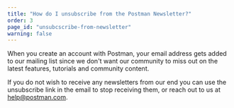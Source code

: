 ```yaml
---
title: "How do I unsubscribe from the Postman Newsletter?"
order: 3
page_id: "unsubcscribe-from-newsletter"
warning: false
---
```

When you create an account with Postman, your email address gets added to our mailing list since we don't want our community to miss out on the latest features, tutorials and community content.

If you do not wish to receive any newsletters from our end you can use the unsubscribe link in the email to stop receiving them, or reach out to us at help@postman.com.
